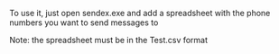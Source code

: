 To use it, just open sendex.exe and add a spreadsheet with the phone numbers you want to send messages to

Note: the spreadsheet must be in the Test.csv format
